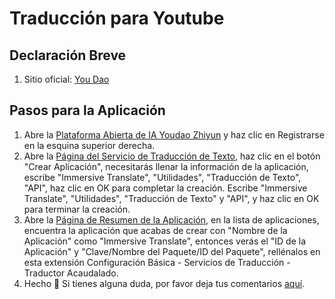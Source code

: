 # Traducción para Youtube

## Declaración Breve

1. Sitio oficial: [You Dao](http://ai.youdao.com/)

## Pasos para la Aplicación

1. Abre la [Plataforma Abierta de IA Youdao Zhiyun](http://ai.youdao.com) y haz clic en Registrarse en la esquina superior derecha.
2. Abre la [Página del Servicio de Traducción de Texto](https://ai.youdao.com/console/#/service-singleton/text-translation), haz clic en el botón "Crear Aplicación", necesitarás llenar la información de la aplicación, escribe "Immersive Translate", "Utilidades", "Traducción de Texto", "API", haz clic en OK para completar la creación. Escribe "Immersive Translate", "Utilidades", "Traducción de Texto" y "API", y haz clic en OK para terminar la creación.
3. Abre la [Página de Resumen de la Aplicación](https://ai.youdao.com/console/#/app-overview), en la lista de aplicaciones, encuentra la aplicación que acabas de crear con "Nombre de la Aplicación" como "Immersive Translate", entonces verás el "ID de la Aplicación" y "Clave/Nombre del Paquete/ID del Paquete", rellénalos en esta extensión Configuración Básica - Servicios de Traducción - Traductor Acaudalado.
4. Hecho 🎉 Si tienes alguna duda, por favor deja tus comentarios [aquí](https://github.com/immersive-translate/immersive-translate/issues/137).
